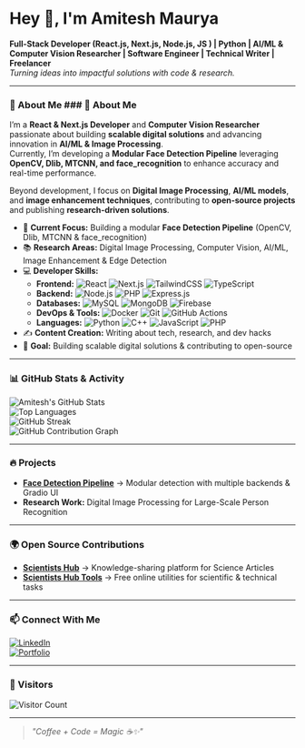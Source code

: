 # Hey 👋, I'm Amitesh Maurya  

**Full-Stack Developer (React.js, Next.js, Node.js, JS ) | Python | AI/ML & Computer Vision Researcher | Software Engineer |  Technical Writer | Freelancer**  
*Turning ideas into impactful solutions with code & research.*  

---

### 🚀 About Me  ### 🚀 About Me  

I’m a **React & Next.js Developer** and **Computer Vision Researcher** passionate about building **scalable digital solutions** and advancing innovation in **AI/ML & Image Processing**.  
Currently, I’m developing a **Modular Face Detection Pipeline** leveraging **OpenCV, Dlib, MTCNN, and face_recognition** to enhance accuracy and real-time performance.  

Beyond development, I focus on **Digital Image Processing**, **AI/ML models**, and **image enhancement techniques**, contributing to **open-source projects** and publishing **research-driven solutions**.  

- 🔭 **Current Focus:** Building a modular **Face Detection Pipeline** (OpenCV, Dlib, MTCNN & face_recognition)  
- 📚 **Research Areas:** Digital Image Processing, Computer Vision, AI/ML, Image Enhancement & Edge Detection  
- 💻 **Developer Skills:**  
  - **Frontend:** ![React](https://img.shields.io/badge/React-20232A?style=flat-square&logo=react&logoColor=61DAFB) ![Next.js](https://img.shields.io/badge/Next.js-000000?style=flat-square&logo=next.js&logoColor=white) ![TailwindCSS](https://img.shields.io/badge/Tailwind_CSS-38B2AC?style=flat-square&logo=tailwind-css&logoColor=white) ![TypeScript](https://img.shields.io/badge/TypeScript-007ACC?style=flat-square&logo=typescript&logoColor=white)  
  - **Backend:** ![Node.js](https://img.shields.io/badge/Node.js-339933?style=flat-square&logo=node.js&logoColor=white) ![PHP](https://img.shields.io/badge/PHP-777BB4?style=flat-square&logo=php&logoColor=white) ![Express.js](https://img.shields.io/badge/Express.js-000000?style=flat-square&logo=express&logoColor=white)  
  - **Databases:** ![MySQL](https://img.shields.io/badge/MySQL-005C84?style=flat-square&logo=mysql&logoColor=white) ![MongoDB](https://img.shields.io/badge/MongoDB-4EA94B?style=flat-square&logo=mongodb&logoColor=white) ![Firebase](https://img.shields.io/badge/Firebase-FFCA28?style=flat-square&logo=firebase&logoColor=black)  
  - **DevOps & Tools:** ![Docker](https://img.shields.io/badge/Docker-2496ED?style=flat-square&logo=docker&logoColor=white) ![Git](https://img.shields.io/badge/Git-F05032?style=flat-square&logo=git&logoColor=white) ![GitHub Actions](https://img.shields.io/badge/GitHub_Actions-2088FF?style=flat-square&logo=github-actions&logoColor=white)  
  - **Languages:** ![Python](https://img.shields.io/badge/Python-3776AB?style=flat-square&logo=python&logoColor=white) ![C++](https://img.shields.io/badge/C++-00599C?style=flat-square&logo=c%2B%2B&logoColor=white) ![JavaScript](https://img.shields.io/badge/JavaScript-F7DF1E?style=flat-square&logo=javascript&logoColor=black) ![PHP](https://img.shields.io/badge/PHP-777BB4?style=flat-square&logo=php&logoColor=white)  
- ✍️ **Content Creation:** Writing about tech, research, and dev hacks  
- 🎯 **Goal:** Building scalable digital solutions & contributing to open-source  

---
 
### 📊 GitHub Stats & Activity  
![Amitesh's GitHub Stats](https://github-readme-stats.vercel.app/api?username=amitesh-maurya&show_icons=true&theme=radical)  
![Top Languages](https://github-readme-stats.vercel.app/api/top-langs/?username=amitesh-maurya&layout=compact&theme=radical)  
![GitHub Streak](https://github-readme-streak-stats.herokuapp.com/?user=amitesh-maurya&theme=radical)  
![GitHub Contribution Graph](https://github-readme-activity-graph.vercel.app/graph?username=amitesh-maurya&theme=react-dark)  

---

### 🔥 Projects  
- **[Face Detection Pipeline](https://github.com/amitesh-maurya/face-detection-pipeline)** → Modular detection with multiple backends & Gradio UI  
- **Research Work:** Digital Image Processing for Large-Scale Person Recognition  

---

### 🌍 Open Source Contributions  
- **[Scientists Hub](https://scientistshub.com/)** → Knowledge-sharing platform for Science Articles  
- **[Scientists Hub Tools](https://tools.scientistshub.com/)** → Free online utilities for scientific & technical tasks  

---

### 📫 Connect With Me  
[![LinkedIn](https://img.shields.io/badge/LinkedIn-%230077B5.svg?&style=for-the-badge&logo=linkedin&logoColor=white)](https://linkedin.com/in/amitesh-maurya)  
[![Portfolio](https://img.shields.io/badge/Portfolio-%23000000.svg?&style=for-the-badge&logo=firefox&logoColor=white)](https://amiteshmaurya.com)  

---

### 🐾 Visitors  
![Visitor Count](https://komarev.com/ghpvc/?username=your-username&style=flat-square&color=blue)

---

> *"Coffee + Code = Magic ☕✨"*  
